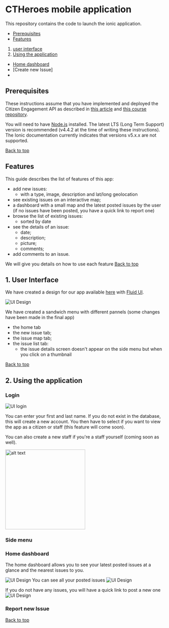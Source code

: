 # CTHeroes mobile application

<a name="top"></a>

This repository contains the code to launch the ionic application.

* [Prerequisites](#pre)
* [Features](#features)

1. [user interface](#ui)
2. [Using the application](#using)
  * [Home dashboard](#setup-fork)
  * [Create new Issue]
  *





<a name="pre"></a>
## Prerequisites

These instructions assume that you have implemented and deployed the Citizen Engagement API as described in [this article](http://www.iflux.io/use-case/2015/02/03/citizen-engagement.html) and [this course repository](https://github.com/SoftEng-HEIGVD/Teaching-HEIGVD-CM_WEBS-2016).

You will need to have [Node.js](https://nodejs.org) installed.
The latest LTS (Long Term Support) version is recommended (v4.4.2 at the time of writing these instructions).
The Ionic documentation currently indicates that versions v5.x.x are not supported.

<a href="#top">Back to top</a>



<a name="features"></a>
## Features

This guide describes the list of features of this app:

* add new issues:
  * with a type, image, description and lat/long geolocation
* see existing issues on an interactive map;
* a dashboard with a small map and the latest posted issues by the user (if no issues have been posted, you have a quick link to report one)
* browse the list of existing issues:
  * sorted by date
* see the details of an issue:
  * date;
  * description;
  * picture;
  * comments;
* add comments to an issue.

We will give you details on how to use each feature
<a href="#top">Back to top</a>



<a name="ui"></a>
## 1. User Interface

We have created a design for our app available [here](https://www.fluidui.com/editor/live/preview/p_JGHaMwhypEvFRJXSJF2ELBFvhTuCJ7iW.1459774779362)
with [Fluid UI](https://www.fluidui.com).

![UI Design](www/img/readMe/fluid.PNG)

We have created a sandwich menu with different pannels (some changes have been made in the final app)

* the home tab
* the new issue tab;
* the issue map tab;
* the issue list tab:
  * the issue details screen doesn't appear on the side menu but when you click on a thumbnail


<a href="#top">Back to top</a>



<a name="using"></a>
## 2. Using the application



<a name="setup-fork"></a>
### Login
![UI login](http://i.imgur.com/lgT94CL.png)


You can enter your first and last name. If you do not exist in the database, this will create a new account.
You then have to select if you want to view the app as a citizen or staff (this feature will come soon).

You can also create a new staff if you're a staff yourself (coming soon as well).


<img src="http://i.imgur.com/pzX1hNZ.png" alt="alt text" height="250px">

### Side menu

### Home dashboard
The home dashboard allows you to see your latest posted issues at a glance and the nearest issues to you.

![UI Design](www/img/readMe/fluid.PNG)
You can see all your posted issues
![UI Design](www/img/readMe/fluid.PNG)

If you do not have any issues, you will have a quick link to post a new one
![UI Design](www/img/readMe/fluid.PNG)

### Report new Issue


<a href="#top">Back to top</a>
